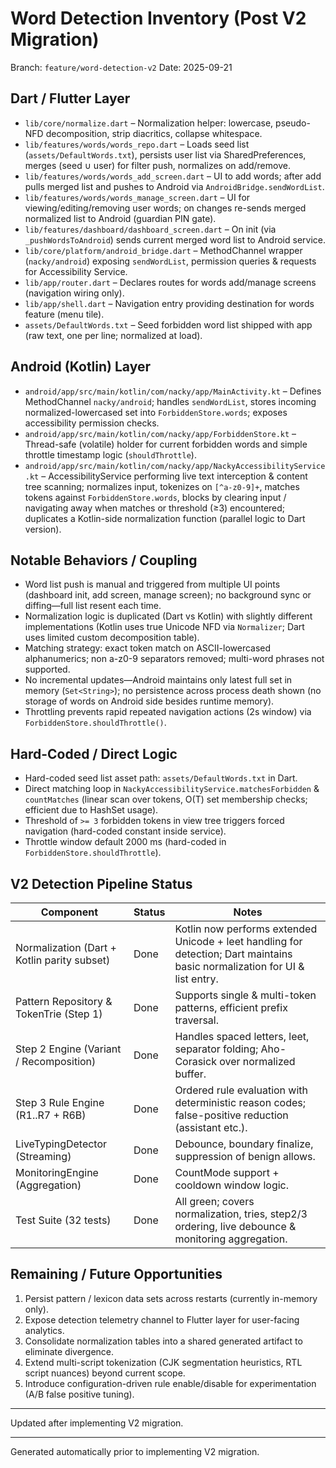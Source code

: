 # Word Detection Inventory (Post V2 Migration)

Branch: `feature/word-detection-v2`
Date: 2025-09-21

## Dart / Flutter Layer

- `lib/core/normalize.dart` – Normalization helper: lowercase, pseudo-NFD decomposition, strip diacritics, collapse whitespace.
- `lib/features/words/words_repo.dart` – Loads seed list (`assets/DefaultWords.txt`), persists user list via SharedPreferences, merges (seed ∪ user) for filter push, normalizes on add/remove.
- `lib/features/words/words_add_screen.dart` – UI to add words; after add pulls merged list and pushes to Android via `AndroidBridge.sendWordList`.
- `lib/features/words/words_manage_screen.dart` – UI for viewing/editing/removing user words; on changes re-sends merged normalized list to Android (guardian PIN gate).
- `lib/features/dashboard/dashboard_screen.dart` – On init (via `_pushWordsToAndroid`) sends current merged word list to Android service.
- `lib/core/platform/android_bridge.dart` – MethodChannel wrapper (`nacky/android`) exposing `sendWordList`, permission queries & requests for Accessibility Service.
- `lib/app/router.dart` – Declares routes for words add/manage screens (navigation wiring only).
- `lib/app/shell.dart` – Navigation entry providing destination for words feature (menu tile).
- `assets/DefaultWords.txt` – Seed forbidden word list shipped with app (raw text, one per line; normalized at load).

## Android (Kotlin) Layer

- `android/app/src/main/kotlin/com/nacky/app/MainActivity.kt` – Defines MethodChannel `nacky/android`; handles `sendWordList`, stores incoming normalized-lowercased set into `ForbiddenStore.words`; exposes accessibility permission checks.
- `android/app/src/main/kotlin/com/nacky/app/ForbiddenStore.kt` – Thread-safe (volatile) holder for current forbidden words and simple throttle timestamp logic (`shouldThrottle`).
- `android/app/src/main/kotlin/com/nacky/app/NackyAccessibilityService.kt` – AccessibilityService performing live text interception & content tree scanning; normalizes input, tokenizes on `[^a-z0-9]+`, matches tokens against `ForbiddenStore.words`, blocks by clearing input / navigating away when matches or threshold (≥3) encountered; duplicates a Kotlin-side normalization function (parallel logic to Dart version).

## Notable Behaviors / Coupling

- Word list push is manual and triggered from multiple UI points (dashboard init, add screen, manage screen); no background sync or diffing—full list resent each time.
- Normalization logic is duplicated (Dart vs Kotlin) with slightly different implementations (Kotlin uses true Unicode NFD via `Normalizer`; Dart uses limited custom decomposition table).
- Matching strategy: exact token match on ASCII-lowercased alphanumerics; non a-z0-9 separators removed; multi-word phrases not supported.
- No incremental updates—Android maintains only latest full set in memory (`Set<String>`); no persistence across process death shown (no storage of words on Android side besides runtime memory).
- Throttling prevents rapid repeated navigation actions (2s window) via `ForbiddenStore.shouldThrottle()`.

## Hard-Coded / Direct Logic

- Hard-coded seed list asset path: `assets/DefaultWords.txt` in Dart.
- Direct matching loop in `NackyAccessibilityService.matchesForbidden` & `countMatches` (linear scan over tokens, O(T) set membership checks; efficient due to HashSet usage).
- Threshold of `>= 3` forbidden tokens in view tree triggers forced navigation (hard-coded constant inside service).
- Throttle window default 2000 ms (hard-coded in `ForbiddenStore.shouldThrottle`).

## V2 Detection Pipeline Status

| Component | Status | Notes |
|-----------|--------|-------|
| Normalization (Dart + Kotlin parity subset) | Done | Kotlin now performs extended Unicode + leet handling for detection; Dart maintains basic normalization for UI & list entry. |
| Pattern Repository & TokenTrie (Step 1) | Done | Supports single & multi-token patterns, efficient prefix traversal. |
| Step 2 Engine (Variant / Recomposition) | Done | Handles spaced letters, leet, separator folding; Aho-Corasick over normalized buffer. |
| Step 3 Rule Engine (R1..R7 + R6B) | Done | Ordered rule evaluation with deterministic reason codes; false-positive reduction (assistant etc.). |
| LiveTypingDetector (Streaming) | Done | Debounce, boundary finalize, suppression of benign allows. |
| MonitoringEngine (Aggregation) | Done | CountMode support + cooldown window logic. |
| Test Suite (32 tests) | Done | All green; covers normalization, tries, step2/3 ordering, live debounce & monitoring aggregation. |

## Remaining / Future Opportunities

1. Persist pattern / lexicon data sets across restarts (currently in-memory only).
2. Expose detection telemetry channel to Flutter layer for user-facing analytics.
3. Consolidate normalization tables into a shared generated artifact to eliminate divergence.
4. Extend multi-script tokenization (CJK segmentation heuristics, RTL script nuances) beyond current scope.
5. Introduce configuration-driven rule enable/disable for experimentation (A/B false positive tuning).

---
Updated after implementing V2 migration.

---
Generated automatically prior to implementing V2 migration.
